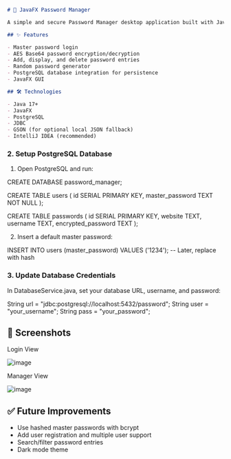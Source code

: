 ````markdown
# 🔐 JavaFX Password Manager

A simple and secure Password Manager desktop application built with JavaFX. It allows users to store, encrypt, view, and manage passwords. Data is stored in a PostgreSQL database.

## ✨ Features

- Master password login
- AES Base64 password encryption/decryption
- Add, display, and delete password entries
- Random password generator
- PostgreSQL database integration for persistence
- JavaFX GUI

## 🛠 Technologies

- Java 17+
- JavaFX
- PostgreSQL
- JDBC
- GSON (for optional local JSON fallback)
- IntelliJ IDEA (recommended)

````

### 2. Setup PostgreSQL Database

1. Open PostgreSQL and run:

CREATE DATABASE password_manager;

CREATE TABLE users (
    id SERIAL PRIMARY KEY,
    master_password TEXT NOT NULL
);

CREATE TABLE passwords (
    id SERIAL PRIMARY KEY,
    website TEXT,
    username TEXT,
    encrypted_password TEXT
);

2. Insert a default master password:

INSERT INTO users (master_password) VALUES ('1234'); -- Later, replace with hash

### 3. Update Database Credentials

In DatabaseService.java, set your database URL, username, and password:

String url = "jdbc:postgresql://localhost:5432/password";
String user = "your_username";
String pass = "your_password";

## 📸 Screenshots
Login View  

![image](https://github.com/user-attachments/assets/b0f705fe-63c2-46cd-832b-55589c57d103)


Manager View 

![image](https://github.com/user-attachments/assets/cbd04431-68d0-42df-8956-796afcaa2b30)

## ✅ Future Improvements

* Use hashed master passwords with bcrypt
* Add user registration and multiple user support
* Search/filter password entries
* Dark mode theme

```
